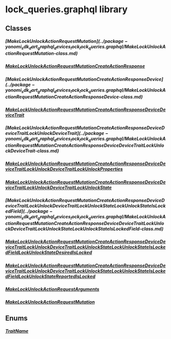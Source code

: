 


# lock_queries.graphql library











## Classes

##### [MakeLockUnlockActionRequest$Mutation](../package-yonomi_sdk_dart_graphql_devices_lock_lock_queries.graphql/MakeLockUnlockActionRequest$Mutation-class.md)



 


##### [MakeLockUnlockActionRequest$Mutation$CreateActionResponse](../package-yonomi_sdk_dart_graphql_devices_lock_lock_queries.graphql/MakeLockUnlockActionRequest$Mutation$CreateActionResponse-class.md)



 


##### [MakeLockUnlockActionRequest$Mutation$CreateActionResponse$Device](../package-yonomi_sdk_dart_graphql_devices_lock_lock_queries.graphql/MakeLockUnlockActionRequest$Mutation$CreateActionResponse$Device-class.md)



 


##### [MakeLockUnlockActionRequest$Mutation$CreateActionResponse$Device$DeviceTrait](../package-yonomi_sdk_dart_graphql_devices_lock_lock_queries.graphql/MakeLockUnlockActionRequest$Mutation$CreateActionResponse$Device$DeviceTrait-class.md)



 


##### [MakeLockUnlockActionRequest$Mutation$CreateActionResponse$Device$DeviceTrait$LockUnlockDeviceTrait](../package-yonomi_sdk_dart_graphql_devices_lock_lock_queries.graphql/MakeLockUnlockActionRequest$Mutation$CreateActionResponse$Device$DeviceTrait$LockUnlockDeviceTrait-class.md)



 


##### [MakeLockUnlockActionRequest$Mutation$CreateActionResponse$Device$DeviceTrait$LockUnlockDeviceTrait$LockUnlockProperties](../package-yonomi_sdk_dart_graphql_devices_lock_lock_queries.graphql/MakeLockUnlockActionRequest$Mutation$CreateActionResponse$Device$DeviceTrait$LockUnlockDeviceTrait$LockUnlockProperties-class.md)



 


##### [MakeLockUnlockActionRequest$Mutation$CreateActionResponse$Device$DeviceTrait$LockUnlockDeviceTrait$LockUnlockState](../package-yonomi_sdk_dart_graphql_devices_lock_lock_queries.graphql/MakeLockUnlockActionRequest$Mutation$CreateActionResponse$Device$DeviceTrait$LockUnlockDeviceTrait$LockUnlockState-class.md)



 


##### [MakeLockUnlockActionRequest$Mutation$CreateActionResponse$Device$DeviceTrait$LockUnlockDeviceTrait$LockUnlockState$LockUnlockStateIsLockedField](../package-yonomi_sdk_dart_graphql_devices_lock_lock_queries.graphql/MakeLockUnlockActionRequest$Mutation$CreateActionResponse$Device$DeviceTrait$LockUnlockDeviceTrait$LockUnlockState$LockUnlockStateIsLockedField-class.md)



 


##### [MakeLockUnlockActionRequest$Mutation$CreateActionResponse$Device$DeviceTrait$LockUnlockDeviceTrait$LockUnlockState$LockUnlockStateIsLockedField$LockUnlockStateDesiredIsLocked](../package-yonomi_sdk_dart_graphql_devices_lock_lock_queries.graphql/MakeLockUnlockActionRequest$Mutation$CreateActionResponse$Device$DeviceTrait$LockUnlockDeviceTrait$LockUnlockState$LockUnlockStateIsLockedField$LockUnlockStateDesiredIsLocked-class.md)



 


##### [MakeLockUnlockActionRequest$Mutation$CreateActionResponse$Device$DeviceTrait$LockUnlockDeviceTrait$LockUnlockState$LockUnlockStateIsLockedField$LockUnlockStateReportedIsLocked](../package-yonomi_sdk_dart_graphql_devices_lock_lock_queries.graphql/MakeLockUnlockActionRequest$Mutation$CreateActionResponse$Device$DeviceTrait$LockUnlockDeviceTrait$LockUnlockState$LockUnlockStateIsLockedField$LockUnlockStateReportedIsLocked-class.md)



 


##### [MakeLockUnlockActionRequestArguments](../package-yonomi_sdk_dart_graphql_devices_lock_lock_queries.graphql/MakeLockUnlockActionRequestArguments-class.md)



 


##### [MakeLockUnlockActionRequestMutation](../package-yonomi_sdk_dart_graphql_devices_lock_lock_queries.graphql/MakeLockUnlockActionRequestMutation-class.md)



 








## Enums

##### [TraitName](../package-yonomi_sdk_dart_graphql_devices_lock_lock_queries.graphql/TraitName-class.md)



 









